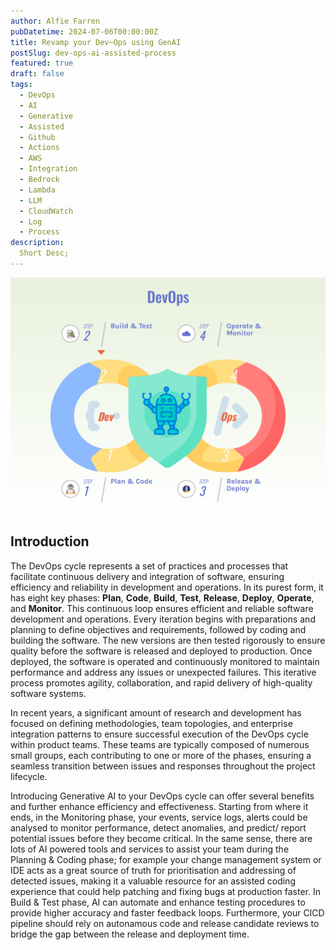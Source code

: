 ```yaml
---
author: Alfie Farren
pubDatetime: 2024-07-06T00:00:00Z
title: Revamp your Dev~Ops using GenAI
postSlug: dev-ops-ai-assisted-process
featured: true
draft: false
tags:
  - DevOps
  - AI
  - Generative
  - Assisted
  - Github
  - Actions
  - AWS
  - Integration
  - Bedrock
  - Lambda
  - LLM
  - CloudWatch
  - Log
  - Process
description:
  Short Desc;
---
```


![alt text](../../assets/images/ai-devops-intro.png "")

## Introduction
The DevOps cycle represents a set of practices and processes that facilitate continuous delivery and integration 
of software, ensuring efficiency and reliability in development and operations. In its purest form, it has eight 
key phases: **Plan**, **Code**, **Build**, **Test**, **Release**, **Deploy**, **Operate**, and **Monitor**. 
This continuous loop ensures efficient and reliable software development and operations. Every iteration begins 
with preparations and planning to define objectives and requirements, followed by coding and building the software. 
The new versions are then tested rigorously to ensure quality before the software is released and deployed to production. 
Once deployed, the software is operated and continuously monitored to maintain performance and address any issues or unexpected failures.
This iterative process promotes agility, collaboration, and rapid delivery of high-quality software systems.

In recent years, a significant amount of research and development has focused on defining methodologies, team topologies, 
and enterprise integration patterns to ensure successful execution of the DevOps cycle within product teams. These teams are typically 
composed of numerous small groups, each contributing to one or more of the phases, ensuring a seamless transition between issues and responses 
throughout the project lifecycle.

Introducing Generative AI to your DevOps cycle can offer several benefits and further enhance efficiency and effectiveness. 
Starting from where it ends, in the Monitoring phase, your events, service logs, alerts could be analysed to monitor performance, 
detect anomalies, and predict/ report potential issues before they become critical. In the same sense, there are lots of AI powered tools 
and services to assist your team during the Planning & Coding phase; for example your change management system or IDE acts as a great 
source of truth for prioritisation and addressing of detected issues, making it a valuable resource for an assisted coding experience 
that could help patching and fixing bugs at production faster.  In Build & Test phase, AI can automate and enhance testing procedures 
to provide higher accuracy and faster feedback loops. Furthermore, your CICD pipeline should rely on autonamous code and release candidate reviews
to bridge the gap between the release and deployment time.   